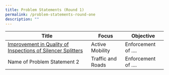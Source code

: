 ```yaml
---
title: Problem Statements (Round 1)
permalink: /problem-statements-round-one
description: ""
---
```




| Title | Focus | Objective |
| -------- | -------- | -------- |
| [Improvement in Quality of Inspections of Silencer Splitters](/ps-1/)  | Active Mobility     | Enforcement of ....     |
Name of Problem Statement 2 | Traffic and Roads | Enforcement of ....